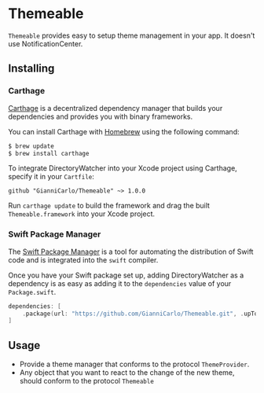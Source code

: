 # Themeable
`Themeable` provides easy to setup theme management in your app. It doesn't use NotificationCenter.

## Installing

### Carthage

[Carthage](https://github.com/Carthage/Carthage) is a decentralized dependency manager that builds your dependencies and provides you with binary frameworks.

You can install Carthage with [Homebrew](https://brew.sh/) using the following command:

```bash
$ brew update
$ brew install carthage
```

To integrate DirectoryWatcher into your Xcode project using Carthage, specify it in your `Cartfile`:

```ogdl
github "GianniCarlo/Themeable" ~> 1.0.0
```

Run `carthage update` to build the framework and drag the built `Themeable.framework` into your Xcode project.

### Swift Package Manager

The [Swift Package Manager](https://swift.org/package-manager/) is a tool for automating the distribution of Swift code and is integrated into the `swift` compiler.

Once you have your Swift package set up, adding DirectoryWatcher as a dependency is as easy as adding it to the `dependencies` value of your `Package.swift`.

```swift
dependencies: [
	.package(url: "https://github.com/GianniCarlo/Themeable.git", .upToNextMajor(from: "1.1.0"))
]
```

## Usage

- Provide a theme manager that conforms to the protocol `ThemeProvider`.
- Any object that you want to react to the change of the new theme, should conform to the protocol `Themeable`
